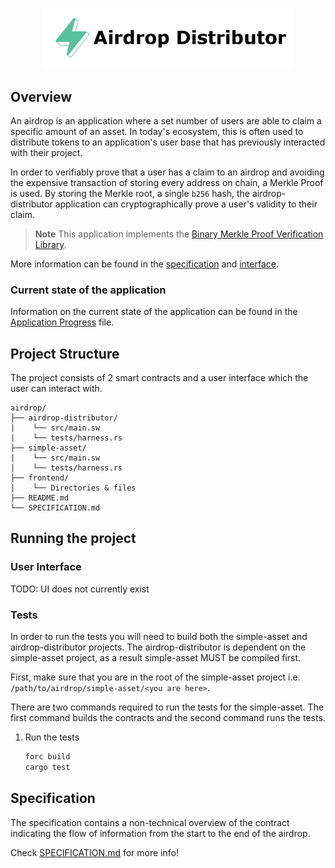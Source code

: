 <p align="center">
    <picture>
        <source media="(prefers-color-scheme: dark)" srcset=".docs/airdrop-distributor_dark.png">
        <img alt="airdrop-distributor logo" width="400px" src=".docs/airdrop-distributor_light.png">
    </picture>
</p>

## Overview

An airdrop is an application where a set number of users are able to claim a specific amount of an asset. In today's ecosystem, this is often used to distribute tokens to an application's user base that has previously interacted with their project. 

In order to verifiably prove that a user has a claim to an airdrop and avoiding the expensive transaction of storing every address on chain, a Merkle Proof is used. By storing the Merkle root, a single `b256` hash, the airdrop-distributor application can cryptographically prove a user's validity to their claim.

> **Note** This application implements the [Binary Merkle Proof Verification Library](https://github.com/FuelLabs/sway-libs/tree/master/sway_libs/src/merkle_proof).

More information can be found in the [specification](./SPECIFICATION.md) and [interface](./airdrop-distributor/src/interface.sw).

### Current state of the application

Information on the current state of the application can be found in the [Application Progress](../APPLICATION_PROGRESS.md#decentralized-apps) file.

## Project Structure

The project consists of 2 smart contracts and a user interface which the user can interact with.

<!--Only show most important files e.g. script to run, build etc.-->

```
airdrop/
├── airdrop-distributor/
|    └── src/main.sw
|    └── tests/harness.rs
├── simple-asset/
|    └── src/main.sw
|    └── tests/harness.rs
├── frontend/
|    └── Directories & files
├── README.md
└── SPECIFICATION.md
```

## Running the project

### User Interface

TODO: UI does not currently exist

### Tests

In order to run the tests you will need to build both the simple-asset and airdrop-distributor projects. The airdrop-distributor is dependent on the simple-asset project, as a result simple-asset MUST be compiled first.

First, make sure that you are in the root of the simple-asset project i.e. `/path/to/airdrop/simple-asset/<you are here>`.

There are two commands required to run the tests for the simple-asset. The first command builds the contracts and the second command runs the tests.

1. Run the tests

   ```bash
   forc build
   cargo test
   ```

## Specification

The specification contains a non-technical overview of the contract indicating the flow of information from the start to the end of the airdrop.

Check [SPECIFICATION.md](./SPECIFICATION.md) for more info!

